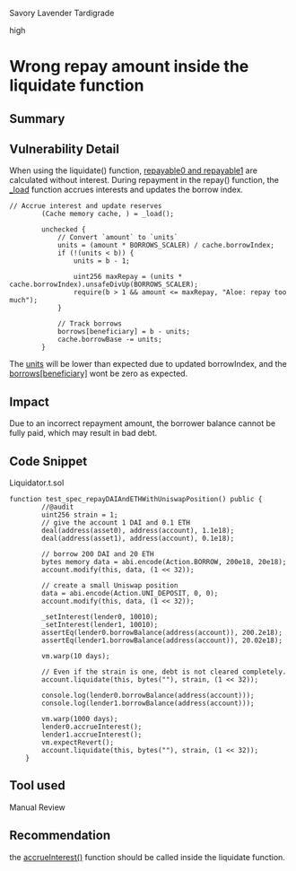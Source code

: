 Savory Lavender Tardigrade

high

# Wrong repay amount inside the liquidate function
## Summary

## Vulnerability Detail
When using the liquidate() function, [repayable0 and repayable1](https://github.com/sherlock-audit/2023-10-aloe/blob/b60c21af24738d517941f18f7caa8c7272f771c5/aloe-ii/core/src/Borrower.sol#L280) are calculated without interest. During repayment in the repay() function, the [_load](https://github.com/sherlock-audit/2023-10-aloe/blob/b60c21af24738d517941f18f7caa8c7272f771c5/aloe-ii/core/src/Lender.sol#L536-L547) function accrues interests and updates the borrow index.

```solidity
// Accrue interest and update reserves
        (Cache memory cache, ) = _load();

        unchecked {
            // Convert `amount` to `units`
            units = (amount * BORROWS_SCALER) / cache.borrowIndex;
            if (!(units < b)) {
                units = b - 1;

                uint256 maxRepay = (units * cache.borrowIndex).unsafeDivUp(BORROWS_SCALER);
                require(b > 1 && amount <= maxRepay, "Aloe: repay too much");
            } 

            // Track borrows
            borrows[beneficiary] = b - units;
            cache.borrowBase -= units;
        }
```

The [units](https://github.com/sherlock-audit/2023-10-aloe/blob/b60c21af24738d517941f18f7caa8c7272f771c5/aloe-ii/core/src/Lender.sol#L265) will be lower than expected due to updated borrowIndex, and the [borrows[beneficiary]](https://github.com/sherlock-audit/2023-10-aloe/blob/b60c21af24738d517941f18f7caa8c7272f771c5/aloe-ii/core/src/Lender.sol#L274) wont be zero as expected.

## Impact
Due to an incorrect repayment amount, the borrower balance cannot be fully paid, which may result in bad debt.
## Code Snippet
Liquidator.t.sol

```solidity
function test_spec_repayDAIAndETHWithUniswapPosition() public {
        //@audit
        uint256 strain = 1;
        // give the account 1 DAI and 0.1 ETH
        deal(address(asset0), address(account), 1.1e18);
        deal(address(asset1), address(account), 0.1e18);

        // borrow 200 DAI and 20 ETH
        bytes memory data = abi.encode(Action.BORROW, 200e18, 20e18);
        account.modify(this, data, (1 << 32));

        // create a small Uniswap position
        data = abi.encode(Action.UNI_DEPOSIT, 0, 0);
        account.modify(this, data, (1 << 32));

        _setInterest(lender0, 10010);
        _setInterest(lender1, 10010);
        assertEq(lender0.borrowBalance(address(account)), 200.2e18);
        assertEq(lender1.borrowBalance(address(account)), 20.02e18);

        vm.warp(10 days);

        // Even if the strain is one, debt is not cleared completely.
        account.liquidate(this, bytes(""), strain, (1 << 32));

        console.log(lender0.borrowBalance(address(account)));
        console.log(lender1.borrowBalance(address(account)));

        vm.warp(1000 days);
        lender0.accrueInterest();
        lender1.accrueInterest();
        vm.expectRevert();
        account.liquidate(this, bytes(""), strain, (1 << 32));
    }
```
## Tool used

Manual Review

## Recommendation
the [accrueInterest()](https://github.com/sherlock-audit/2023-10-aloe/blob/b60c21af24738d517941f18f7caa8c7272f771c5/aloe-ii/core/src/Lender.sol#L311-L315) function should be called inside the liquidate function.